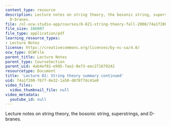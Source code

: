 ```yaml
---
content_type: resource
description: Lecture notes on string theory, the bosonic string, superstrings, and
  D-branes.
file: /ol-ocw-studio-app/courses/8-821-string-theory-fall-2008/74a1f200767f0e321a50d878f7dc41e0_lecture02.pdf
file_size: 166007
file_type: application/pdf
learning_resource_types:
- Lecture Notes
license: https://creativecommons.org/licenses/by-nc-sa/4.0/
ocw_type: OCWFile
parent_title: Lecture Notes
parent_type: CourseSection
parent_uid: 4ab4ef81-e995-7ae2-8e73-eec271679242
resourcetype: Document
title: 'Lecture 02: String theory summary continued'
uid: 74a1f200-767f-0e32-1a50-d878f7dc41e0
video_files:
  video_thumbnail_file: null
video_metadata:
  youtube_id: null
---
```

Lecture notes on string theory, the bosonic string, superstrings, and D-branes.
